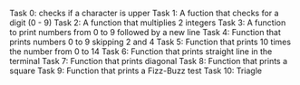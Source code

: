 Task 0: checks if a character is upper
Task 1: A fuction that checks for a digit (0 - 9)
Task 2: A function that multiplies 2 integers
Task 3: A function to print numbers from 0 to 9 followed by a new line
Task 4: Function that prints numbers 0 to 9 skipping 2 and 4
Task 5: Function that prints 10 times the number from 0 to 14
Task 6: Function that prints straight line in the terminal
Task 7: Function that prints diagonal
Task 8: Function that prints a square
Task 9: Function that prints a Fizz-Buzz test
Task 10: Triagle
